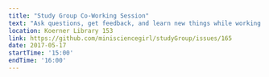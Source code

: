 ```yaml
---
title: "Study Group Co-Working Session"
text: "Ask questions, get feedback, and learn new things while working on your own projects. All levels!"
location: Koerner Library 153
link: https://github.com/minisciencegirl/studyGroup/issues/165
date: 2017-05-17
startTime: '15:00'
endTime: '16:00'
---
```

